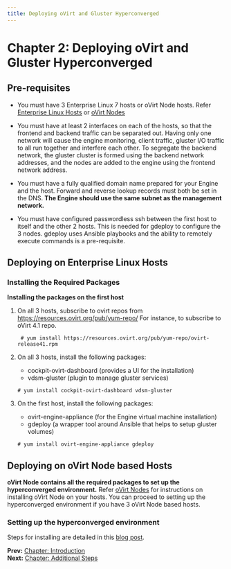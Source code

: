 ```yaml
---
title: Deploying oVirt and Gluster Hyperconverged
---
```


# Chapter 2: Deploying oVirt and Gluster Hyperconverged

## Pre-requisites

* You must have 3 Enterprise Linux 7 hosts or oVirt Node hosts. Refer [Enterprise Linux Hosts](install-guide/chap-Enterprise_Linux_Hosts) or [oVirt Nodes](install-guide/chap-oVirt_Nodes)

* You must have at least 2 interfaces on each of the hosts, so that the frontend and backend traffic can be separated out. Having only one network will cause the engine monitoring, client traffic, gluster I/O traffic to all run together and interfere each other. To segregate the backend network, the gluster cluster is formed using the backend network addresses, and the nodes are added to the engine using the frontend network address.

* You must have a fully qualified domain name prepared for your Engine and the host. Forward and reverse lookup records must both be set in the DNS. **The Engine should use the same subnet as the management network.**

* You must have configured passwordless ssh between the first host to itself and the other 2 hosts. This is needed for gdeploy to configure the 3 nodes. gdeploy uses Ansible playbooks and the ability to remotely execute commands is a pre-requisite.

## Deploying on Enterprise Linux Hosts

### Installing the Required Packages

**Installing the packages on the first host**

1. On all 3 hosts, subscribe to ovirt repos from https://resources.ovirt.org/pub/yum-repo/
   For instance, to subscribe to oVirt 4.1 repo.

        # yum install https://resources.ovirt.org/pub/yum-repo/ovirt-release41.rpm

2. On all 3 hosts, install the following packages:
      - cockpit-ovirt-dashboard (provides a UI for the installation)
      - vdsm-gluster (plugin to manage gluster services)

       # yum install cockpit-ovirt-dashboard vdsm-gluster

3. On the first host, install the following packages:
      - ovirt-engine-appliance (for the Engine virtual machine installation)
      - gdeploy (a wrapper tool around Ansible that helps to setup gluster volumes)

       # yum install ovirt-engine-appliance gdeploy



## Deploying on oVirt Node based Hosts

**oVirt Node contains all the required packages to set up the hyperconverged environment.**
Refer [oVirt Nodes](install-guide/chap-oVirt_Nodes) for instructions on installing oVirt Node on your hosts. You can proceed to setting up the hyperconverged environment if you have 3 oVirt Node based hosts.

### Setting up the hyperconverged environment

Steps for installing are detailed in this [blog post](/blog/2018/02/up-and-running-with-ovirt-4-2-and-gluster-storage/).

**Prev:** [Chapter: Introduction](chap-Introduction) <br>
**Next:** [Chapter: Additional Steps](chap-Additional_Steps)


